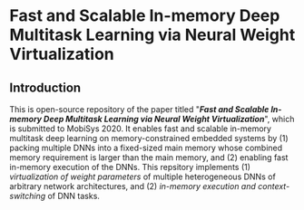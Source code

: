 # Fast and Scalable In-memory Deep Multitask Learning via Neural Weight Virtualization

## Introduction
This is open-source repository of the paper titled "***Fast and Scalable In-memory Deep Multitask Learning via Neural Weight Virtualization***", which is submitted to MobiSys 2020. It enables fast and scalable in-memory multitask deep learning on memory-constrained embedded systems by (1) packing multiple DNNs into a fixed-sized main memory whose combined memory requirement is larger than the main memory, and (2) enabling fast in-memory execution of the DNNs. This repsitory implements (1) *virtualization of weight parameters* of multiple heterogeneous DNNs of arbitrary network architectures, and (2) *in-memory execution and context-switching* of DNN tasks.

